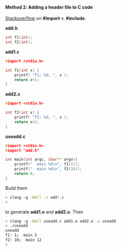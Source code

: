 #### Method 2:  Adding a header file to C code

[Stackoverflow](http://stackoverflow.com/questions/439662) on **#import** v. **#include**.  

**add.h**

```c
int f1(int);
int f2(int);
```

**add1.c**

```c
#import <stdio.h>

int f1(int x) {
    printf( "f1: %d; ", x );
    return x+1;
}
```

**add2.c**

```c
#import <stdio.h>

int f2(int x) {
    printf( "f2: %d; ", x );
    return x+2;
}
```

**useadd.c**

```c
#import <stdio.h>
#import "add.h"

int main(int argc, char** argv){
    printf("  main %d\n", f1(1));
    printf("  main %d\n", f2(10));
    return 0;
}
```
Build them

```bash
> clang -g -Wall -c add*.c
> 
```

to generate **add1.o** and **add2.o**.  Then

```bash
> clang -g -Wall useadd.c add1.o add2.o -o useadd
> ./useadd
useadd
f1: 1;  main 2
f2: 10;  main 12
>
```
